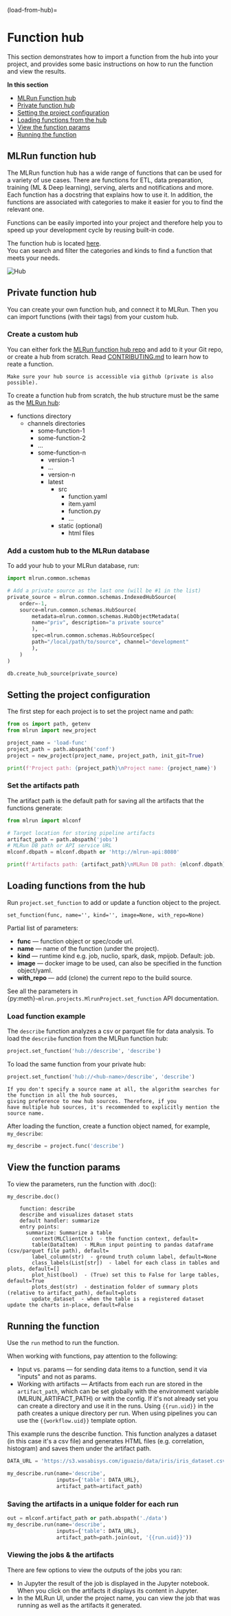 (load-from-hub)=
# Function hub <!-- omit in toc -->

This section demonstrates how to import a function from the hub into your project, and provides some basic instructions on how to run the function and view the results.

**In this section**
- [MLRun Function hub](#mlrun-function-hub)
- [Private function hub](#private-function-hub)
- [Setting the project configuration](#setting-the-project-configuration)
- [Loading functions from the hub](#loading-functions-from-the-hub)
- [View the function params](#view-the-function-params)
- [Running the function](#running-the-function)

## MLRun function hub

The MLRun function hub has a wide range of functions that can be used for a variety of use cases.
There are functions for ETL, data preparation, training (ML & Deep learning), serving, alerts and notifications and more.
Each function has a docstring that explains how to use it. In addition, the functions are associated with categories to make it easier for you to find the relevant one.

Functions can be easily imported into your project and therefore help you to speed up your development cycle by reusing built-in code.

The function hub is located [here](https://www.mlrun.org/hub/). <br>
You can search and filter the categories and kinds to find a function that meets your needs.

![Hub](../_static/images/marketplace-ui.png)

## Private function hub
You can create your own function hub, and connect it to MLRun. Then you can import functions (with their tags) from your custom hub.

### Create a custom hub

You can either fork the [MLRun function hub repo](https://github.com/mlrun/functions) and add to it your Git repo, or create a hub from scratch.
Read [CONTRIBUTING.md](https://github.com/mlrun/functions) to learn how to reate a function.
```{Note}
Make sure your hub source is accessible via github (private is also possible).
```

To create a function hub from scratch, the hub structure must be the same as the [MLRun hub](https://github.com/mlrun/marketplace):

- functions directory
	- channels directories
		- some-function-1
		- some-function-2
		- ...
		- some-function-n
			- version-1
			- ...
			- version-n
			- latest
				- src
					- function.yaml
					- item.yaml
					- function.py
					- ...
				- static (optional)
					- html files
					



### Add a custom hub to the MLRun database
To add your hub to your MLRun database, run:
```python
import mlrun.common.schemas

# Add a private source as the last one (will be #1 in the list)
private_source = mlrun.common.schemas.IndexedHubSource(
    order=-1,
	source=mlrun.common.schemas.HubSource(
		metadata=mlrun.common.schemas.HubObjectMetadata(
		name="priv", description="a private source"
		),
		spec=mlrun.common.schemas.HubSourceSpec(
		path="/local/path/to/source", channel="development"
		),
	)
)

db.create_hub_source(private_source)
```


## Setting the project configuration

The first step for each project is to set the project name and path:

```python
from os import path, getenv
from mlrun import new_project

project_name = 'load-func'
project_path = path.abspath('conf')
project = new_project(project_name, project_path, init_git=True)

print(f'Project path: {project_path}\nProject name: {project_name}')
```

### Set the artifacts path  <!-- omit in toc -->

The artifact path is the default path for saving all the artifacts that the functions generate:

```python
from mlrun import mlconf

# Target location for storing pipeline artifacts
artifact_path = path.abspath('jobs')
# MLRun DB path or API service URL
mlconf.dbpath = mlconf.dbpath or 'http://mlrun-api:8080'

print(f'Artifacts path: {artifact_path}\nMLRun DB path: {mlconf.dbpath}')
```

## Loading functions from the hub

Run `project.set_function` to add or update a function object to the project.

`set_function(func, name='', kind='', image=None, with_repo=None)`

Partial list of parameters:

- **func** &mdash; function object or spec/code url.
- **name** &mdash; name of the function (under the project).
- **kind** &mdash; runtime kind e.g. job, nuclio, spark, dask, mpijob. Default: job.
- **image** &mdash; docker image to be used, can also be specified in the function object/yaml.
- **with_repo** &mdash; add (clone) the current repo to the build source.

See all the parameters in {py:meth}`~mlrun.projects.MlrunProject.set_function` API documentation.

### Load function example  <!-- omit in toc -->

The `describe` function analyzes a csv or parquet file for data analysis. 
To load the `describe` function from the MLRun function hub:

```python
project.set_function('hub://describe', 'describe')
```

To load the same function from your private hub:
```python
project.set_function('hub://<hub-name>/describe', 'describe')
```
```{caution} 
If you don't specify a source name at all, the algorithm searches for the function in all the hub sources, 
giving preference to new hub sources. Therefore, if you 
have multiple hub sources, it's recommended to explicitly mention the source name.
```

After loading the function, create a function object named, for example, `my_describe`:

```python
my_describe = project.func('describe')
```

## View the function params

To view the parameters, run the function with .doc():

```python
my_describe.doc()
```

``` text
    function: describe
    describe and visualizes dataset stats
    default handler: summarize
    entry points:
      summarize: Summarize a table
        context(MLClientCtx)  - the function context, default=
        table(DataItem)  - MLRun input pointing to pandas dataframe (csv/parquet file path), default=
        label_column(str)  - ground truth column label, default=None
        class_labels(List[str])  - label for each class in tables and plots, default=[]
        plot_hist(bool)  - (True) set this to False for large tables, default=True
        plots_dest(str)  - destination folder of summary plots (relative to artifact_path), default=plots
        update_dataset  - when the table is a registered dataset update the charts in-place, default=False
```

## Running the function

Use the `run` method to run the function.

When working with functions, pay attention to the following:

- Input vs. params &mdash; for sending data items to a function, send it via "inputs" and not as params.
- Working with artifacts &mdash; Artifacts from each run are stored in the `artifact_path`, which can be set globally with the environment variable (MLRUN_ARTIFACT_PATH) or with the config. If it's not already set you can create a directory and use it in the runs. Using `{{run.uid}}` in the path creates a unique directory per run. When using pipelines you can use the `{{workflow.uid}}` template option.

This example runs the describe function. This function analyzes a dataset (in this case it's a csv file) and generates HTML files (e.g. correlation, histogram) and saves them under the artifact path.

```python
DATA_URL = 'https://s3.wasabisys.com/iguazio/data/iris/iris_dataset.csv'

my_describe.run(name='describe',
                inputs={'table': DATA_URL},
                artifact_path=artifact_path)
```

### Saving the artifacts in a unique folder for each run  <!-- omit in toc -->

```python
out = mlconf.artifact_path or path.abspath('./data')
my_describe.run(name='describe',
                inputs={'table': DATA_URL},
                artifact_path=path.join(out, '{{run.uid}}'))
```

### Viewing the jobs & the artifacts  <!-- omit in toc -->

There are few options to view the outputs of the jobs you ran:

- In Jupyter the result of the job is displayed in the Jupyter notebook. When you click on the artifacts it displays its content in Jupyter.
- In the MLRun UI, under the project name, you can view the job that was running as well as the artifacts it generated.
